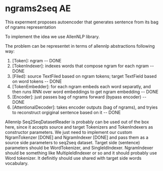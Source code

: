 # ngrams2seq AE
This experment proposes autoencoder that generates sentence from its bag of ngrams representation      

To implement the idea we use AllenNLP library. 

The problem can be representet in terms of allennlp abstractions following way:
1) [Token]: ngram -- DONE
2) [TokenIndexer]: indexes words that compose ngram for each ngram -- DONE
3) [Filed]: source TextFiled based on ngram tokens; target TextField based on word tokens -- DONE
4) [TokenEmbedder]: for each ngram embeds each word separatly, and then runs RNN over word embeddings to get ngram embedding -- DONE
5) [Encoder]: just passes bag of ngrams forward (bypass encoder) -- DONE
6) [AttentionalDecoder]: takes encoder outputs (bag of ngrams), and tryies to reconstruct orgiginal sentence based on it -- DONE

Allennlp Seq2SeqDatasetReader is probably can be used out of the box here, since it accepts source and target Tokenizers and TokenIndexers as constructor parameters.
We just need to implement our custom NgramTokenzer [DONE] and NgramIndexer [DONE] and pass them as a source side parameters to seq2seq dataset. Target side (sentence) parameters should be WordTokenizer, and SingleIdIndexer. 
NgramIndexer should be something like MultipleIdIndexer or so and it should probably use Word tokenizer. It definitly should use shared with target side words vocabulary.  
